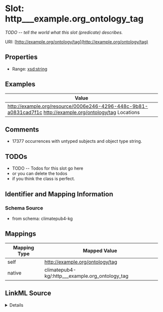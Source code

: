 

# Slot: http___example.org_ontology_tag


_TODO -- tell the world what this slot (predicate) describes._





URI: [http://example.org/ontology/tag](http://example.org/ontology/tag)



<!-- no inheritance hierarchy -->








## Properties

* Range: [xsd:string](http://www.w3.org/2001/XMLSchema#string)






## Examples

| Value |
| --- |
| http://example.org/resource/0006e246-4296-448c-9b81-a0831cad7f1c http://example.org/ontology/tag Locations |

## Comments

* 17377 occurrences with untyped subjects and object type string.

## TODOs

* TODO -- Todos for this slot go here
* or you can delete the todos
* if you think the class is perfect.

## Identifier and Mapping Information







### Schema Source


* from schema: climatepub4-kg




## Mappings

| Mapping Type | Mapped Value |
| ---  | ---  |
| self | http://example.org/ontology/tag |
| native | climatepub4-kg/:http___example.org_ontology_tag |




## LinkML Source

<details>
```yaml
name: http___example.org_ontology_tag
description: TODO -- tell the world what this slot (predicate) describes.
todos:
- TODO -- Todos for this slot go here
- or you can delete the todos
- if you think the class is perfect.
comments:
- 17377 occurrences with untyped subjects and object type string.
examples:
- value: http://example.org/resource/0006e246-4296-448c-9b81-a0831cad7f1c http://example.org/ontology/tag
    Locations
from_schema: climatepub4-kg
rank: 1000
slot_uri: http://example.org/ontology/tag
alias: http___example.org_ontology_tag
range: string

```
</details>